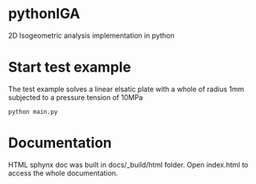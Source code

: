 # pythonIGA
2D Isogeometric analysis implementation in python

# Start test example
The test example solves a linear elsatic plate with a whole of radius 1mm subjected to a pressure tension of 10MPa

    python main.py

# Documentation
HTML sphynx doc was built in docs/_build/html folder. Open index.html to access the whole documentation.

